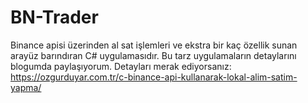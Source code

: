 # BN-Trader

Binance apisi üzerinden al sat işlemleri ve ekstra bir kaç özellik sunan arayüz barındıran C# uygulamasıdır.
Bu tarz uygulamaların detaylarını blogumda paylaşıyorum. 
Detayları merak ediyorsanız: https://ozgurduyar.com.tr/c-binance-api-kullanarak-lokal-alim-satim-yapma/
